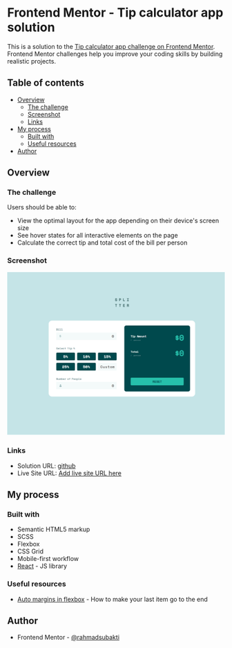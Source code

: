 # Frontend Mentor - Tip calculator app solution

This is a solution to the [Tip calculator app challenge on Frontend Mentor](https://www.frontendmentor.io/challenges/tip-calculator-app-ugJNGbJUX). Frontend Mentor challenges help you improve your coding skills by building realistic projects.

## Table of contents

- [Overview](#overview)
  - [The challenge](#the-challenge)
  - [Screenshot](#screenshot)
  - [Links](#links)
- [My process](#my-process)
  - [Built with](#built-with)
  - [Useful resources](#useful-resources)
- [Author](#author)

## Overview

### The challenge

Users should be able to:

- View the optimal layout for the app depending on their device's screen size
- See hover states for all interactive elements on the page
- Calculate the correct tip and total cost of the bill per person

### Screenshot

![](./screenshot.png)

### Links

- Solution URL: [github](https://github.com/rahmadsubakti/Tip-Calculator-Frontendmentor)
- Live Site URL: [Add live site URL here](https://your-live-site-url.com)

## My process

### Built with

- Semantic HTML5 markup
- SCSS
- Flexbox
- CSS Grid
- Mobile-first workflow
- [React](https://reactjs.org/) - JS library

### Useful resources

- [Auto margins in flexbox](https://www.samanthaming.com/flexbox30/31-flexbox-with-auto-margins/) - How to make your last item go to the end

## Author

- Frontend Mentor - [@rahmadsubakti](https://www.frontendmentor.io/profile/rahmadsubakti)

